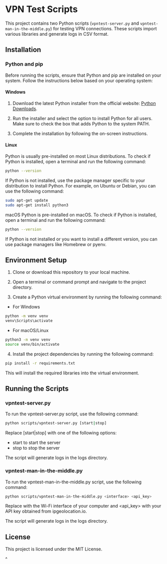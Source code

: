 # VPN Test Scripts

This project contains two Python scripts (`vpntest-server.py` and `vpntest-man-in-the-middle.py`) for testing VPN connections. These scripts import various libraries and generate logs in CSV format.

## Installation

### Python and pip

Before running the scripts, ensure that Python and pip are installed on your system. Follow the instructions below based on your operating system:

#### Windows

1. Download the latest Python installer from the official website: [Python Downloads](https://www.python.org/downloads/windows/).

2. Run the installer and select the option to install Python for all users. Make sure to check the box that adds Python to the system PATH.

3. Complete the installation by following the on-screen instructions.

#### Linux

Python is usually pre-installed on most Linux distributions. To check if Python is installed, open a terminal and run the following command:

```bash
python --version
```

If Python is not installed, use the package manager specific to your distribution to install Python. For example, on Ubuntu or Debian, you can use the following command:

```bash
sudo apt-get update
sudo apt-get install python3
```

macOS
Python is pre-installed on macOS. To check if Python is installed, open a terminal and run the following command:

```bash
python --version
```

If Python is not installed or you want to install a different version, you can use package managers like Homebrew or pyenv.

## Environment Setup

1. Clone or download this repository to your local machine.

2. Open a terminal or command prompt and navigate to the project directory.

3. Create a Python virtual environment by running the following command:

* For Windows

```bash
python -m venv venv
venv\Scripts\activate
```

* For macOS/Linux

```bash
python3 -m venv venv
source venv/bin/activate
```

4. Install the project dependencies by running the following command:

```bash
pip install -r requirements.txt
```

This will install the required libraries into the virtual environment.

## Running the Scripts

### vpntest-server.py

To run the vpntest-server.py script, use the following command:

```bash
python scripts/vpntest-server.py [start|stop]
```

Replace [start|stop] with one of the following options:

* start to start the server
* stop to stop the server

The script will generate logs in the logs directory.

### vpntest-man-in-the-middle.py

To run the vpntest-man-in-the-middle.py script, use the following command:

```bash
python scripts/vpntest-man-in-the-middle.py <interface> <api_key>
```

Replace <interface> with the Wi-Fi interface of your computer and <api_key> with your API key obtained from ipgeolocation.io.

The script will generate logs in the logs directory.

## License
This project is licensed under the MIT License.

^


